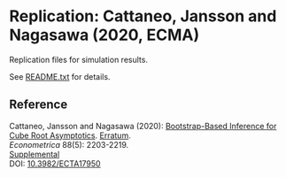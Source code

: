 # Replication: Cattaneo, Jansson and Nagasawa (2020, ECMA)

Replication files for simulation results.

See [README.txt](README.txt) for details.

## Reference

Cattaneo, Jansson and Nagasawa (2020): [Bootstrap-Based Inference for Cube Root Asymptotics](https://cattaneo.princeton.edu/papers/Cattaneo-Jansson-Nagasawa_2020_ECMA.pdf). [Erratum](CJN_2020_ECMA--Simulations.pdf).<br>
_Econometrica_ 88(5): 2203-2219.<br>
[Supplemental](https://cattaneo.princeton.edu/papers/Cattaneo-Jansson-Nagasawa_2020_ECMA--Supplement.pdf)<br>
DOI: [10.3982/ECTA17950](https://doi.org/10.3982/ECTA17950)
